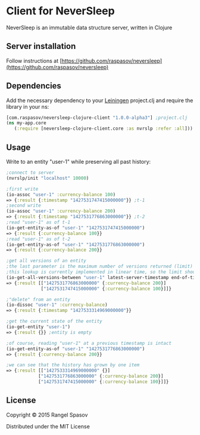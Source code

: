# Client for NeverSleep

NeverSleep is an immutable data structure server, written in Clojure

## Server installation

Follow instructions at [https://github.com/raspasov/neversleep](https://github.com/raspasov/neversleep)

## Dependencies
Add the necessary dependency to your [Leiningen](http://leiningen.org/) project.clj and require the library in your ns:
```clojure
[com.raspasov/neversleep-clojure-client "1.0.0-alpha3"] ;project.clj
(ns my-app.core 
   (:require [neversleep-clojure-client.core :as nvrslp :refer :all]))
```

## Usage
Write to an entity "user-1" while preserving all past history:
```clojure
;connect to server
(nvrslp/init "localhost" 10000)

;first write
(io-assoc "user-1" :currency-balance 100)
=> {:result {:timestamp "1427531747415000000"}} ;t-1
;second write
(io-assoc "user-1" :currency-balance 200)
=> {:result {:timestamp "1427531776863000000"}} ;t-2
;read "user-1" as of t-1
(io-get-entity-as-of "user-1" "1427531747415000000")
=> {:result {:currency-balance 100}}
;read "user-1" as of t-2
(io-get-entity-as-of "user-1" "1427531776863000000")
=> {:result {:currency-balance 200}}

;get all versions of an entity 
;the last parameter is the maximum number of versions returned (limit)
;this lookup is currently implemented in linear time, so the limit should be kept low
(io-get-all-versions-between "user-1" latest-server-timestamp end-of-times 25)
=> {:result [["1427531776863000000" {:currency-balance 200}] 
             ["1427531747415000000" {:currency-balance 100}]]}

;"delete" from an entity
(io-dissoc "user-1" :currency-balance)
=> {:result {:timestamp "1427533314969000000"}}

;get the current state of the entity
(io-get-entity "user-1")
=> {:result {}} ;entity is empty

;of course, reading "user-1" at a previous timestamp is intact
(io-get-entity-as-of "user-1" "1427531776863000000")
=> {:result {:currency-balance 200}}

;we can see that the history has grown by one item
=> {:result [["1427533314969000000" {}] 
            ["1427531776863000000" {:currency-balance 200}] 
            ["1427531747415000000" {:currency-balance 100}]]}

```


## License

Copyright © 2015 Rangel Spasov

Distributed under the MIT License
